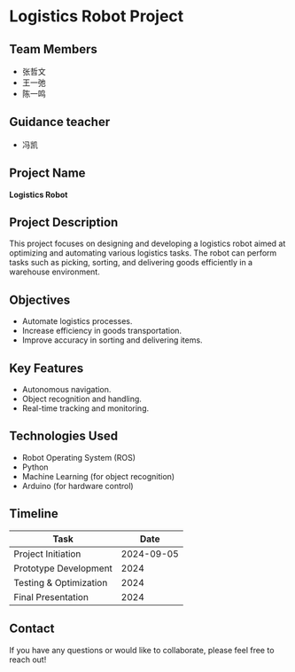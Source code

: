 # Logistics Robot Project

## Team Members
- 张哲文
- 王一弛
- 陈一鸣

## Guidance teacher
- 冯凯

## Project Name
**Logistics Robot**

## Project Description
This project focuses on designing and developing a logistics robot aimed at optimizing and automating various logistics tasks. The robot can perform tasks such as picking, sorting, and delivering goods efficiently in a warehouse environment.

## Objectives
- Automate logistics processes.
- Increase efficiency in goods transportation.
- Improve accuracy in sorting and delivering items.

## Key Features
- Autonomous navigation.
- Object recognition and handling.
- Real-time tracking and monitoring.

## Technologies Used
- Robot Operating System (ROS)
- Python
- Machine Learning (for object recognition)
- Arduino (for hardware control)

## Timeline
| Task                   | Date       |
|-------------------------|------------|
| Project Initiation       | 2024-09-05 |
| Prototype Development    | 2024 |
| Testing & Optimization   | 2024 |
| Final Presentation       | 2024 |

## Contact
If you have any questions or would like to collaborate, please feel free to reach out!
